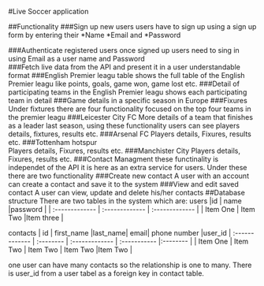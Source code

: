 #Live Soccer application

##Functionality
###Sign up new users
 users have to sign up using a sign up form by entering their
   *Name
   *Email and
   *Password

###Authenticate registered users
 once signed up users need to sing in using
  Email as a user name and
  Password   
###Fetch live data from the API and present it in a user understandable format
 ###English Premier leagu table
  shows the full table of the English Premier leagu like points, goals, game won, game lost etc.
 ###Detail of participating teams in the English Premier leagu
  shows each participating team in detail
 ###Game details in a specific season in Europe
 ###Fixures
  Under fixtures there are four functionality focused on the top four teams in the premier leagu
  ###Leicester City FC
    More details of a team that finishes as a leader last season, using these functionality users can see players details, fixtures, results etc.
  ###Arsenal FC
   Players details, Fixures, results etc.
  ###Tottenham hotspur  
   Players details, Fixures, results etc.
  ###Manchister City
   Players details, Fixures, results etc.
###Contact Managment
 these functinality is independet of the API it is here as an extra service for users. Under these there are two functionality
  ###Create new contact
   A user with an account can create a contact and save it to the system
  ###View and edit saved contact
   A user can view, update and delete his/her contacts
##Database structure
 There are two tables in the system which are:
  users |id        | name           |password        |
  | :------------- | :------------- | :------------- |
  | Item One       | Item Two       |Item three      |

  contacts | id | first_name   |last_name| email| phone number |user_id
  | :------------- | :-------- | :------------- | :----------- |:-------- |
  | Item One       | Item Two  | Item Two       | Item Two     |Item Two  |

  one user can have many contacts so the relationship is one to many. There is user_id
  from a user tabel as a foreign key in contact table.
